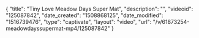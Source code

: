 {
    "title": "Tiny Love Meadow Days Super Mat",
    "description": "",
    "videoid": "125087842",
    "date_created": "1508868125",
    "date_modified": "1516739476",
    "type": "captivate",
    "layout": "video",
    "url": "\/v\/61873254-meadowdayssupermat-mp4\/125087842"
}
